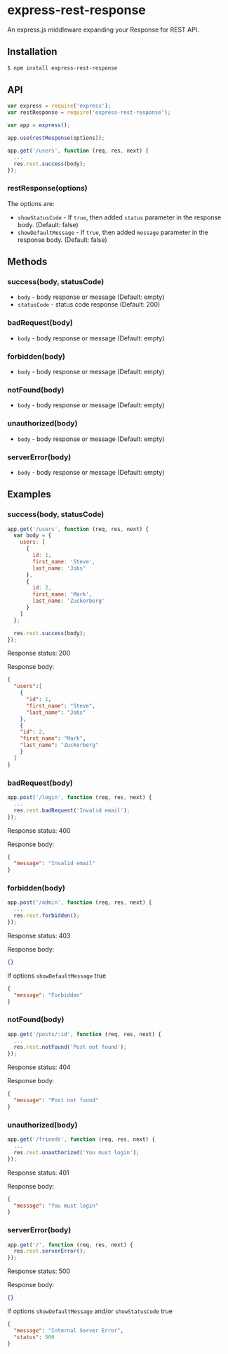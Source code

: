 # express-rest-response

An express.js middleware expanding your Response for REST API.

## Installation

```sh
$ npm install express-rest-response
```

## API

```js
var express = require('express');
var restResponse = require('express-rest-response');

var app = express();

app.use(restResponse(options));

app.get('/users', function (req, res, next) {
  ...
  res.rest.success(body);
});

```

### restResponse(options)

The options are:
- `showStatusCode` - If `true`, then added `status` parameter in the response body. (Default: false)
- `showDefaultMessage` - If `true`, then added `message` parameter in the response body. (Default: false)

## Methods

### success(body, statusCode)
  - `body` - body response or message (Default: empty)
  - `statusCode` - status code response (Default: 200)

### badRequest(body)
  - `body` - body response or message (Default: empty)

### forbidden(body)
  - `body` - body response or message (Default: empty)

### notFound(body)
  - `body` - body response or message (Default: empty)

### unauthorized(body)
  - `body` - body response or message (Default: empty)

### serverError(body)
  - `body` - body response or message (Default: empty)

## Examples

### success(body, statusCode)

```js
app.get('/users', function (req, res, next) {
  var body = {
    users: [
      {
        id: 1,
        first_name: 'Steve',
        last_name: 'Jobs'
      },
      {
        id: 2,
        first_name: 'Mark',
        last_name: 'Zuckerberg'
      }
    ]
  };

  res.rest.success(body);
});
```

Response status: 200

Response body:

```json
{
  "users":[
    {
      "id": 1,
      "first_name": "Steve",
      "last_name": "Jobs"
    },
    {
    "id": 2,
    "first_name": "Mark",
    "last_name": "Zuckerberg"
    }
  ]
}
```

### badRequest(body)

```js
app.post('/login', function (req, res, next) {
  ...
  res.rest.badRequest('Invalid email');
});
```

Response status: 400

Response body:

```json
{
  "message": "Invalid email"
}
```

### forbidden(body)

```js
app.post('/admin', function (req, res, next) {
  ...
  res.rest.forbidden();
});
```

Response status: 403

Response body:

```json
{}
```

If options `showDefaultMessage` true

```json
{
  "message": "Forbidden"
}
```

### notFound(body)

```js
app.get('/posts/:id', function (req, res, next) {
  ...
  res.rest.notFound('Post not found');
});
```

Response status: 404

Response body:

```json
{
  "message": "Post not found"
}
```

### unauthorized(body)

```js
app.get('/friends', function (req, res, next) {
  ...
  res.rest.unauthorized('You must login');
});
```

Response status: 401

Response body:

```json
{
  "message": "You must login"
}
```

### serverError(body)

```js
app.get('/', function (req, res, next) {
  res.rest.serverError();
});
```

Response status: 500

Response body:

```json
{}
```

If options `showDefaultMessage` and/or `showStatusCode` true

```json
{
  "message": "Internal Server Error",
  "status": 500
}
```